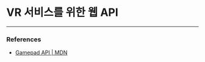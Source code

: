 # VR 서비스를 위한 웹 API

---

### References

- [Gamepad API | MDN](https://developer.mozilla.org/en-US/docs/Web/API/Gamepad_API)